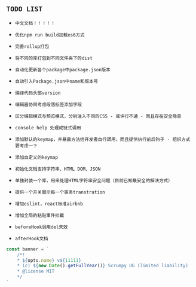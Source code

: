 ## `TODO LIST`
- `中文文档！！！！！`

- `优化npm run build加载es6方式`

- `完善rollup打包`

- `将不同的库打包到不同文件夹下的dist`

- `自动化更新各个package中package.json版本`

- `自动引入Package.json中name和版本号`

- `编译代码头部version`

- `编辑器协同考虑段落标签添加字段`

- `区分编辑模式与预览模式，分别注入不同的CSS - 或许行不通 - 而且存在安全隐患`

- `console help 处理成链式调用`

- `添加默认的keymap，并暴露方法给开发者自行调用，而且提供执行前后钩子 - 组织方式要考虑一下`

- `添加自定义的keymap`

- `初始化文档支持字符串、HTML DOM、JSON`

- `单独封装一个库，用来处理HTML字符串安全问题（目前已知最安全的解决方式）`

- `提供一个开关展示每一个事务transtration`

- `增加eslint，react标准airbnb`

- `增加全局的粘贴事件拦截`

- `beforeHook调用del失效`

- `afterHook文档`

```js
const banner = `
    /*!
    * ${opts.name} v${11111}
    * (c) ${new Date().getFullYear()} Scrumpy UG (limited liability)
    * @license MIT
    */
`
```